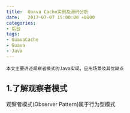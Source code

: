```yaml
---
title:  Guava Cache实例及源码分析
date:   2017-07-07 15:00:00 +0800
categories:
- 后台
tags:
- GuavaCache
- Guava
- Java
---
```



`本文主要讲述观察者模式的Java实现，应用场景及其优缺点`

## 1.了解观察者模式

观察者模式(Observer Pattern)属于行为型模式